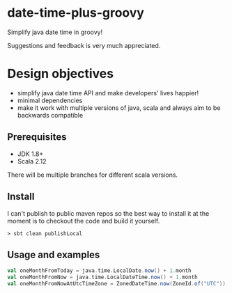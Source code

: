 # date-time-plus-groovy
Simplify java date time in groovy!

Suggestions and feedback is very much appreciated.


# Design objectives
* simplify java date time API and make developers' lives happier!
* minimal dependencies
* make it work with multiple versions of java, scala and always aim to be backwards compatible

## Prerequisites
* JDK 1.8+
* Scala 2.12

There will be multiple branches for different scala versions.

## Install
I can't publish to public maven repos so the best way to install it at the moment is to checkout the code and build it yourself.
```
> sbt clean publishLocal
```


## Usage and examples
```scala
val oneMonthFromToday = java.time.LocalDate.now() + 1.month
val oneMonthFromNow = java.time.LocalDateTime.now() + 1.month
val oneMonthFromNowAtUtcTimeZone = ZonedDateTime.now(ZoneId.of("UTC")) + 1.month
```
